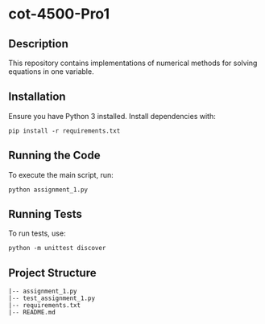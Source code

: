 # cot-4500-Pro1

## Description
This repository contains implementations of numerical methods for solving equations in one variable.

## Installation
Ensure you have Python 3 installed. Install dependencies with:
```
pip install -r requirements.txt
```

## Running the Code
To execute the main script, run:
```
python assignment_1.py
```

## Running Tests
To run tests, use:
```
python -m unittest discover
```

## Project Structure
```
|-- assignment_1.py
|-- test_assignment_1.py
|-- requirements.txt
|-- README.md
